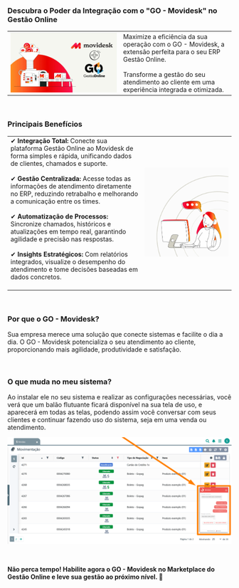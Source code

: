 ### Descubra o Poder da Integração com o "GO - Movidesk" no Gestão Online

| | |
|-|-|
|![](https://github.com/Gestao-Online/public-docs/blob/b5072b2d3118dfe1be419421b59b57f0f1d78fc0/erp-v2/marketplace/extensions/me.movidesk.gestao-online.chat/assets/extensao_movidesk_chat_01.png?raw=true) |Maximize a eficiência da sua operação com o GO - Movidesk, a extensão perfeita para o seu ERP Gestão Online.<br><br>Transforme a gestão do seu atendimento ao cliente em uma experiência integrada e otimizada. |

<br>

### Principais Benefícios

| | |
|-|-|
|✔ **Integração Total:** Conecte sua plataforma Gestão Online ao Movidesk de forma simples e rápida, unificando dados de clientes, chamados e suporte.<br><br>✔ **Gestão Centralizada:** Acesse todas as informações de atendimento diretamente no ERP, reduzindo retrabalho e melhorando a comunicação entre os times.<br><br>✔ **Automatização de Processos:** Sincronize chamados, históricos e atualizações em tempo real, garantindo agilidade e precisão nas respostas.<br><br>✔ **Insights Estratégicos:** Com relatórios integrados, visualize o desempenho do atendimento e tome decisões baseadas em dados concretos.<br><br> |![](https://github.com/Gestao-Online/public-docs/blob/f3016f26c3751c1cf822ef9e57da41c58fc58ee5/erp-v2/marketplace/extensions/me.movidesk.gestao-online.chat/assets/extensao_movidesk_chat_02.png?raw=true) |

<br>

### Por que o GO - Movidesk?

Sua empresa merece uma solução que conecte sistemas e facilite o dia a dia. O GO - Movidesk potencializa o seu atendimento ao cliente, proporcionando mais agilidade, produtividade e satisfação.

<br>

### O que muda no meu sistema?

Ao instalar ele no seu sistema e realizar as configurações necessárias, você verá que um balão flutuante ficará disponível na sua tela de uso, e aparecerá em todas as telas, podendo assim você conversar com seus clientes e continuar fazendo uso do sistema, seja em uma venda ou atendimento.

![](https://github.com/Gestao-Online/public-docs/blob/93b95c0520143985efb6f0987618452ff2bd4dab/erp-v2/marketplace/extensions/me.movidesk.gestao-online.chat/assets/extensao_movidesk_chat_03.png?raw=true)

<br>

**Não perca tempo! Habilite agora o GO - Movidesk no Marketplace do Gestão Online e leve sua gestão ao próximo nível. 🚀**